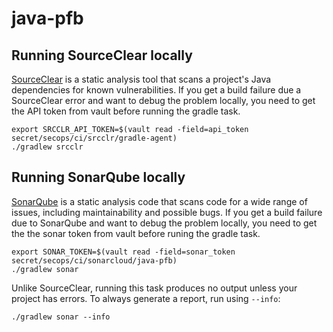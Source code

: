 # java-pfb



## Running SourceClear locally

[SourceClear](https://srcclr.github.io) is a static analysis tool that scans a project's Java
dependencies for known vulnerabilities. If you get a build failure due a SourceClear error and want
to debug the problem locally, you need to get the API token from vault before running the gradle
task.

```shell
export SRCCLR_API_TOKEN=$(vault read -field=api_token secret/secops/ci/srcclr/gradle-agent)
./gradlew srcclr
```

## Running SonarQube locally

[SonarQube](https://www.sonarqube.org) is a static analysis code that scans code for a wide
range of issues, including maintainability and possible bugs. If you get a build failure due to
SonarQube and want to debug the problem locally, you need to get the the sonar token from vault
before runing the gradle task.

```shell
export SONAR_TOKEN=$(vault read -field=sonar_token secret/secops/ci/sonarcloud/java-pfb)
./gradlew sonar
```

Unlike SourceClear, running this task produces no output unless your project has errors. To always
generate a report, run using `--info`:

```shell
./gradlew sonar --info
```
